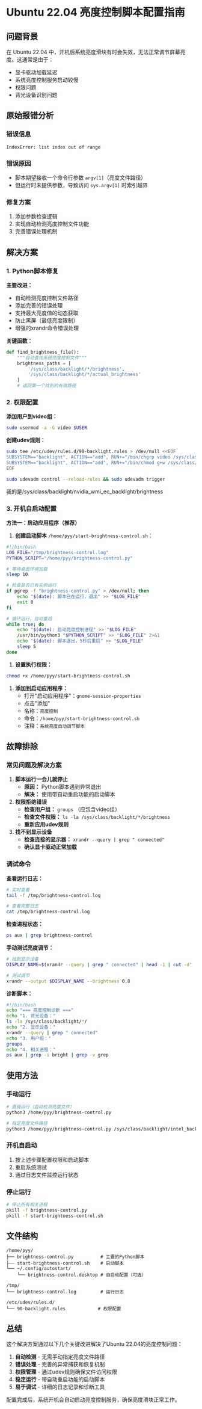 # Ubuntu 22.04 亮度控制脚本配置指南

## 问题背景

在 Ubuntu 22.04 中，开机后系统亮度滑块有时会失效，无法正常调节屏幕亮度。这通常是由于：

- 显卡驱动加载延迟
- 系统亮度控制服务启动较慢
- 权限问题
- 背光设备识别问题

## 原始报错分析

### 错误信息

```
IndexError: list index out of range
```

### 错误原因

- 脚本期望接收一个命令行参数 `argv[1]`（亮度文件路径）
- 但运行时未提供参数，导致访问 `sys.argv[1]` 时索引越界

### 修复方案

1. 添加参数检查逻辑
2. 实现自动检测亮度控制文件功能
3. 完善错误处理机制

## 解决方案

### 1. Python脚本修复

**主要改进：**

- 自动检测亮度控制文件路径
- 添加完善的错误处理
- 支持最大亮度值的动态获取
- 防止黑屏（最低亮度限制）
- 增强的xrandr命令错误处理

**关键函数：**

```python
def find_brightness_file():
    """自动查找系统亮度控制文件"""
    brightness_paths = [
        '/sys/class/backlight/*/brightness',
        '/sys/class/backlight/*/actual_brightness'
    ]
    # 返回第一个找到的有效路径
```

### 2. 权限配置

**添加用户到video组：**

```bash
sudo usermod -a -G video $USER
```

**创建udev规则：**

```bash
sudo tee /etc/udev/rules.d/90-backlight.rules > /dev/null <<EOF
SUBSYSTEM=="backlight", ACTION=="add", RUN+="/bin/chgrp video /sys/class/backlight/%k/brightness"
SUBSYSTEM=="backlight", ACTION=="add", RUN+="/bin/chmod g+w /sys/class/backlight/%k/brightness"
EOF

sudo udevadm control --reload-rules && sudo udevadm trigger
```

我的是/sys/class/backlight/nvidia_wmi_ec_backlight/brightness

### 3. 开机自启动配置

**方法一：启动应用程序（推荐）**

1. **创建启动脚本** `/home/pyy/start-brightness-control.sh`：

```bash
#!/bin/bash
LOG_FILE="/tmp/brightness-control.log"
PYTHON_SCRIPT="/home/pyy/brightness-control.py"

# 等待桌面环境加载
sleep 10

# 检查是否已有实例运行
if pgrep -f "brightness-control.py" > /dev/null; then
    echo "$(date): 脚本已在运行，退出" >> "$LOG_FILE"
    exit 0
fi

# 循环运行，自动重启
while true; do
    echo "$(date): 启动亮度控制进程" >> "$LOG_FILE"
    /usr/bin/python3 "$PYTHON_SCRIPT" >> "$LOG_FILE" 2>&1
    echo "$(date): 脚本退出，5秒后重启" >> "$LOG_FILE"
    sleep 5
done
```

1. **设置执行权限：**

```bash
chmod +x /home/pyy/start-brightness-control.sh
```

1. **添加到启动应用程序：**
   - 打开"启动应用程序"：`gnome-session-properties`
   - 点击"添加"
   - 名称：`亮度控制`
   - 命令：`/home/pyy/start-brightness-control.sh`
   - 注释：`系统亮度自动调节脚本`

## 故障排除

### 常见问题及解决方案

1. **脚本运行一会儿就停止**
   - **原因：** Python脚本遇到异常退出
   - **解决：** 使用带自动重启功能的启动脚本
2. **权限拒绝错误**
   - **检查用户组：** `groups` （应包含video组）
   - **检查文件权限：** `ls -la /sys/class/backlight/*/brightness`
   - **重新应用udev规则**
3. **找不到显示设备**
   - **检查连接的显示器：** `xrandr --query | grep " connected"`
   - **确认显卡驱动正常加载**

### 调试命令

**查看运行日志：**

```bash
# 实时查看
tail -f /tmp/brightness-control.log

# 查看完整日志
cat /tmp/brightness-control.log
```

**检查进程状态：**

```bash
ps aux | grep brightness-control
```

**手动测试亮度调节：**

```bash
# 找到显示设备
DISPLAY_NAME=$(xrandr --query | grep " connected" | head -1 | cut -d' ' -f1)

# 测试调节
xrandr --output $DISPLAY_NAME --brightness 0.8
```

**诊断脚本：**

```bash
#!/bin/bash
echo "=== 亮度控制诊断 ==="
echo "1. 背光设备："
ls -la /sys/class/backlight/*/
echo "2. 显示设备："
xrandr --query | grep " connected"
echo "3. 用户组："
groups
echo "4. 相关进程："
ps aux | grep -i bright | grep -v grep
```

## 使用方法

### 手动运行

```bash
# 直接运行（自动检测亮度文件）
python3 /home/pyy/brightness-control.py

# 指定亮度文件路径
python3 /home/pyy/brightness-control.py /sys/class/backlight/intel_backlight/brightness
```

### 开机自启动

1. 按上述步骤配置权限和启动脚本
2. 重启系统测试
3. 通过日志文件监控运行状态

### 停止运行

```bash
# 停止所有相关进程
pkill -f brightness-control.py
pkill -f start-brightness-control.sh
```

## 文件结构

```
/home/pyy/
├── brightness-control.py          # 主要的Python脚本
├── start-brightness-control.sh    # 启动脚本
└── ~/.config/autostart/
    └── brightness-control.desktop # 自启动配置（可选）

/tmp/
└── brightness-control.log         # 运行日志

/etc/udev/rules.d/
└── 90-backlight.rules            # 权限配置
```

## 总结

这个解决方案通过以下几个关键改进解决了Ubuntu 22.04的亮度控制问题：

1. **自动检测** - 无需手动指定亮度文件路径
2. **错误处理** - 完善的异常捕获和恢复机制
3. **权限管理** - 通过udev规则确保文件访问权限
4. **稳定运行** - 带自动重启功能的启动脚本
5. **易于调试** - 详细的日志记录和诊断工具

配置完成后，系统开机会自动启动亮度控制服务，确保亮度滑块正常工作。
